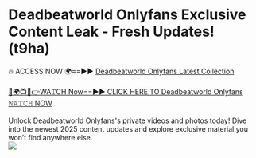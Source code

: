 # Deadbeatworld Onlyfans Exclusive Content Leak - Fresh Updates! (t9ha)

🔥 ACCESS NOW 🌍==►► <a href="https://tinyurl.com/kvy9nzfs" rel="nofollow">Deadbeatworld Onlyfans Latest Collection</a>
<br><br>
[🔴🌍📺📱👉WA𝚃CH Now==►► CLICK HERE TO Deadbeatworld Onlyfans 𝚆𝙰𝚃𝙲𝙷 NOW](https://tinyurl.com/kvy9nzfs)
<br><br>
Unlock Deadbeatworld Onlyfans's private videos and photos today! Dive into the newest 2025 content updates and explore exclusive material you won’t find anywhere else.
<br>
<a href="https://tinyurl.com/kvy9nzfs" rel="nofollow" data-target="animated-image.originalLink"><img src="https://camo.githubusercontent.com/8a4f000d20f83aca3bf7ec5f350d767afa0574a8a352519fd8cfa583a6f93a33/68747470733a2f2f692e696d6775722e636f6d2f644a486b345a712e676966" data-canonical-src="https://i.imgur.com/dJHk4Zq.gif" style="max-width: 100%; display: inline-block;" data-target="animated-image.originalImage"></a>
<br>
